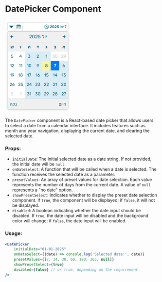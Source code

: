 # DatePicker Component

![DatePicker Component](./assets/date-picker.png)

The `DatePicker` component is a React-based date picker that allows users to select a date from a calendar interface. It includes features such as month and year navigation, displaying the current date, and clearing the selected date.

### Props:
- `initialDate`: The initial selected date as a date string. If not provided, the initial date will be `null`.
- `onDateSelect`: A function that will be called when a date is selected. The function receives the selected date as a parameter.
- `presetValues`: An array of preset values for date selection. Each value represents the number of days from the current date. A value of `null` represents a "no date" option.
- `showPresetSelect`: Indicates whether to display the preset date selection component. If `true`, the component will be displayed; if `false`, it will not be displayed.
- `disabled`: A boolean indicating whether the date input should be disabled. If `true`, the date input will be disabled and the background color will change; if `false`, the date input will be enabled.

### Usage:
```jsx
<DatePicker
    initialDate="01-01-2025"
    onDateSelect={(date) => console.log('Selected date:', date)}
    presetValues={[7, 14, 30, 60, 180, 365, null]}
    showPresetSelect={true}
    disabled={false} // or true, depending on the requirement
/>


